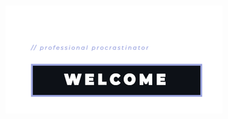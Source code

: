 <!-- Author: Spelljinxer -->
<p align="center">
  <img src="https://github.com/Spelljinxer/Spelljinxer/blob/main/img/welcome1.png">
</p>
